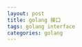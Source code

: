 ```yaml
---
layout: post
title: golang 接口
tags: golang interface
categories: golang
---
```


<div class="toc"></div>

